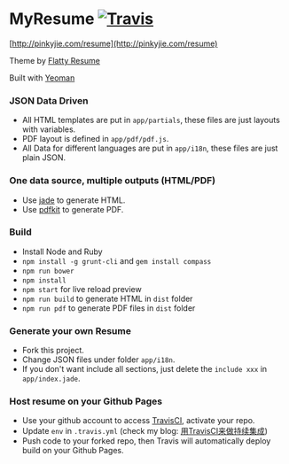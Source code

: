 MyResume [![Travis](https://img.shields.io/travis/PinkyJie/resume.svg?style=flat-square)](https://travis-ci.org/PinkyJie/resume)
========

[http://pinkyjie.com/resume](http://pinkyjie.com/resume)

Theme by [Flatty Resume](http://amindiary.com/demo/flatty-cv/)

Built with [Yeoman](http://yeoman.io/)


### JSON Data Driven

* All HTML templates are put in `app/partials`, these files are just layouts with variables.
* PDF layout is defined in `app/pdf/pdf.js`.
* All Data for different languages are put in `app/i18n`, these files are just plain JSON.

### One data source, multiple outputs (HTML/PDF)

* Use [jade](https://github.com/jadejs/jade) to generate HTML.
* Use [pdfkit](https://github.com/devongovett/pdfkit) to generate PDF.

### Build

* Install Node and Ruby
* `npm install -g grunt-cli` and `gem install compass`
* `npm run bower`
* `npm install`
* `npm start` for live reload preview
* `npm run build` to generate HTML in `dist` folder
* `npm run pdf` to generate PDF files in `dist` folder

### Generate your own Resume

* Fork this project.
* Change JSON files under folder `app/i18n`.
* If you don't want include all sections, just delete the `include xxx` in `app/index.jade`.

### Host resume on your Github Pages

* Use your github account to access [TravisCI](https://travis-ci.org/), activate your repo.
* Update `env` in `.travis.yml` (check my blog: [用TravisCI来做持续集成](http://pinkyjie.com/2016/02/27/continuous-integration-with-travis-ci/))
* Push code to your forked repo, then Travis will automatically deploy build on your Github Pages.



